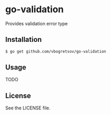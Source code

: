 # go-validation

Provides validation error type

## Installation

```bash
$ go get github.com/vbogretsov/go-validation
```

## Usage

TODO

## License

See the LICENSE file.
